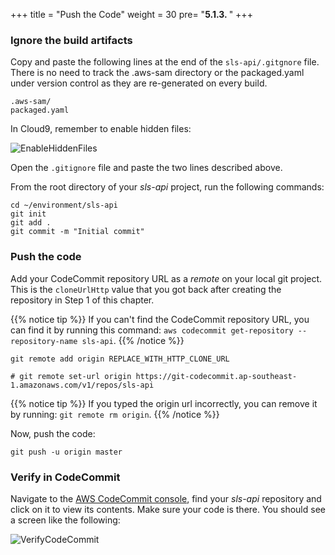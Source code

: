 +++
title = "Push the Code"
weight = 30
pre= "<b>5.1.3. </b>"
+++

### Ignore the build artifacts
Copy and paste the following lines at the end of the `sls-api/.gitgnore` file. There is no need to track the  .aws-sam directory or the packaged.yaml under version control as they are re-generated on every build. 

```
.aws-sam/
packaged.yaml
```

In Cloud9, remember to enable hidden files: 

![EnableHiddenFiles](/images/build-pipeline/screenshot-hidden-files-cloud9.png)

Open the `.gitignore` file and paste the two lines described above. 

From the root directory of your _sls-api_ project, run the following commands:

```
cd ~/environment/sls-api
git init
git add .
git commit -m "Initial commit"
```

### Push the code
Add your CodeCommit repository URL as a _remote_ on your local git project. This is the `cloneUrlHttp` value that you got back after creating the repository in Step 1 of this chapter.

{{% notice tip %}}
If you can't find the CodeCommit repository URL, you can find it by running this command: `aws codecommit get-repository --repository-name sls-api`.
{{% /notice %}}

```
git remote add origin REPLACE_WITH_HTTP_CLONE_URL

# git remote set-url origin https://git-codecommit.ap-southeast-1.amazonaws.com/v1/repos/sls-api
```

{{% notice tip %}}
If you typed the origin url incorrectly, you can remove it by running: `git remote rm origin`.
{{% /notice %}}

Now, push the code:

```
git push -u origin master
```

### Verify in CodeCommit
Navigate to the [AWS CodeCommit console](https://console.aws.amazon.com/codesuite/codecommit/home), find your _sls-api_ repository and click on it to view its contents. Make sure your code is there. You should see a screen like the following:

![VerifyCodeCommit](/images/build-pipeline/screenshot-verify-codecommit.png)